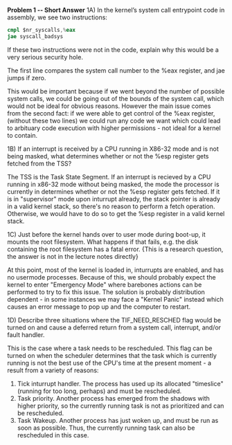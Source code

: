 **Problem 1 -- Short Answer**
1A) In the kernel’s system call entrypoint code in assembly, we see two instructions:
```S
cmpl $nr_syscalls,%eax
jae syscall_badsys
```
If these two instructions were not in the code, explain why this would be a very serious security hole.

The first line compares the system call number to the %eax register, and jae jumps if zero.  

This would be important because if we went beyond the number of possible system calls, we could be going out of the bounds of the system call, which would not be ideal for obvious reasons. However the main issue comes from the second fact: if we were able to get control of the %eax register, (without these two lines) we could run any code we want which could lead to arbituary code execution with higher permissions - not ideal for a kernel to contain.  

1B) If an interrupt is received by a CPU running in X86-32 mode and is not being masked, what determines whether
or not the %esp register gets fetched from the TSS?

The TSS is the Task State Segment. If an interrupt is recieved by a CPU running in x86-32 mode without being masked, the mode the processor is currently in determines whether or not the %esp register gets fetched. If it is in "supervisor" mode upon inturrupt already, the stack pointer is already in a valid kernel stack, so there's no reason to perform a fetch operation. Otherwise, we would have to do so to get the %esp register in a valid kernel stack.  

1C) Just before the kernel hands over to user mode during boot-up, it mounts the root filesystem. What happens if
that fails, e.g. the disk containing the root filesystem has a fatal error. {This is a research question, the answer is not
in the lecture notes directly}

At this point, most of the kernel is loaded in, inturrupts are enabled, and has no usermode processes. Because of this, we should probably expect the kernel to enter "Emergency Mode" where barebones actions can be performed to try to fix this issue. The solution is probably distribution dependent - in some instances we may face a "Kernel Panic" instead which causes an error message to pop up and the computer to restart.  

1D) Describe three situations where the TIF_NEED_RESCHED flag would be turned on and cause a deferred return
from a system call, interrupt, and/or fault handler.  

This is the case where a task needs to be rescheduled. This flag can be turned on when the scheduler determines that the task which is currently running is not the best use of the CPU's time at the present moment - a result from a variety of reasons:  
1. Tick inturrupt handler. The process has used up its allocated "timeslice" (running for too long, perhaps) and must be rescheduled. 
2. Task priority. Another process has emerged from the shadows with higher priority, so the currently running task is not as prioritized and can be rescheduled. 
3. Task Wakeup. Another process has just woken up, and must be run as soon as possible. Thus, the currently running task can also be rescheduled in this case. 